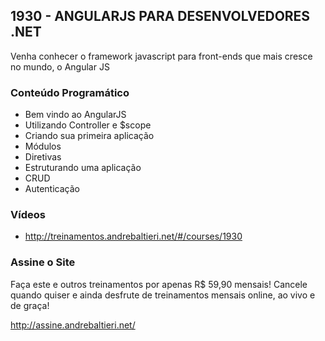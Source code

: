 ## 1930 - ANGULARJS PARA DESENVOLVEDORES .NET ##
Venha conhecer o framework javascript para front-ends que mais cresce no mundo, o Angular JS

### Conteúdo Programático ###
* Bem vindo ao AngularJS
* Utilizando Controller e $scope
* Criando sua primeira aplicação
* Módulos
* Diretivas
* Estruturando uma aplicação
* CRUD
* Autenticação

### Vídeos ###
* http://treinamentos.andrebaltieri.net/#/courses/1930

### Assine o Site ###
Faça este e outros treinamentos por apenas R$ 59,90 mensais! Cancele quando quiser e ainda desfrute de treinamentos mensais online, ao vivo e de graça!

http://assine.andrebaltieri.net/
